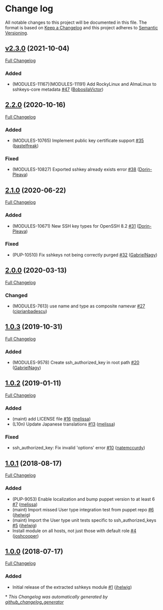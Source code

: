 # Change log

All notable changes to this project will be documented in this file. The format is based on [Keep a Changelog](http://keepachangelog.com/en/1.0.0/) and this project adheres to [Semantic Versioning](http://semver.org).

## [v2.3.0](https://github.com/puppetlabs/puppetlabs-sshkeys_core/tree/v2.3.0) (2021-10-04)

[Full Changelog](https://github.com/puppetlabs/puppetlabs-sshkeys_core/compare/2.2.0...v2.3.0)

### Added

- \(MODULES-11167\)\(MODULES-11191\) Add RockyLinux and AlmaLinux to sshkeys-core metadata [\#47](https://github.com/puppetlabs/puppetlabs-sshkeys_core/pull/47) ([BobosilaVictor](https://github.com/BobosilaVictor))

## [2.2.0](https://github.com/puppetlabs/puppetlabs-sshkeys_core/tree/2.2.0) (2020-10-16)

[Full Changelog](https://github.com/puppetlabs/puppetlabs-sshkeys_core/compare/2.1.0...2.2.0)

### Added

- \(MODULES-10765\) Implement public key certificate support [\#35](https://github.com/puppetlabs/puppetlabs-sshkeys_core/pull/35) ([bastelfreak](https://github.com/bastelfreak))

### Fixed

- \(MODULES-10827\) Exported sshkey already exists error [\#38](https://github.com/puppetlabs/puppetlabs-sshkeys_core/pull/38) ([Dorin-Pleava](https://github.com/Dorin-Pleava))

## [2.1.0](https://github.com/puppetlabs/puppetlabs-sshkeys_core/tree/2.1.0) (2020-06-22)

[Full Changelog](https://github.com/puppetlabs/puppetlabs-sshkeys_core/compare/2.0.0...2.1.0)

### Added

- \(MODULES-10671\) New SSH key types for OpenSSH 8.2 [\#31](https://github.com/puppetlabs/puppetlabs-sshkeys_core/pull/31) ([Dorin-Pleava](https://github.com/Dorin-Pleava))

### Fixed

- \(PUP-10510\) Fix sshkeys not being correctly purged [\#32](https://github.com/puppetlabs/puppetlabs-sshkeys_core/pull/32) ([GabrielNagy](https://github.com/GabrielNagy))

## [2.0.0](https://github.com/puppetlabs/puppetlabs-sshkeys_core/tree/2.0.0) (2020-03-13)

[Full Changelog](https://github.com/puppetlabs/puppetlabs-sshkeys_core/compare/1.0.3...2.0.0)

### Changed

- \(MODULES-7613\) use name and type as composite namevar [\#27](https://github.com/puppetlabs/puppetlabs-sshkeys_core/pull/27) ([ciprianbadescu](https://github.com/ciprianbadescu))

## [1.0.3](https://github.com/puppetlabs/puppetlabs-sshkeys_core/tree/1.0.3) (2019-10-31)

[Full Changelog](https://github.com/puppetlabs/puppetlabs-sshkeys_core/compare/1.0.2...1.0.3)

### Added

- \(MODULES-9578\) Create ssh\_authorized\_key in root path [\#20](https://github.com/puppetlabs/puppetlabs-sshkeys_core/pull/20) ([GabrielNagy](https://github.com/GabrielNagy))

## [1.0.2](https://github.com/puppetlabs/puppetlabs-sshkeys_core/tree/1.0.2) (2019-01-11)

[Full Changelog](https://github.com/puppetlabs/puppetlabs-sshkeys_core/compare/1.0.1...1.0.2)

### Added

- \(maint\) add LICENSE file [\#16](https://github.com/puppetlabs/puppetlabs-sshkeys_core/pull/16) ([melissa](https://github.com/melissa))
- \(L10n\) Update Japanese translations [\#13](https://github.com/puppetlabs/puppetlabs-sshkeys_core/pull/13) ([melissa](https://github.com/melissa))

### Fixed

- ssh\_authorized\_key: Fix invalid 'options' error [\#10](https://github.com/puppetlabs/puppetlabs-sshkeys_core/pull/10) ([natemccurdy](https://github.com/natemccurdy))

## [1.0.1](https://github.com/puppetlabs/puppetlabs-sshkeys_core/tree/1.0.1) (2018-08-17)

[Full Changelog](https://github.com/puppetlabs/puppetlabs-sshkeys_core/compare/1.0.0...1.0.1)

### Added

- \(PUP-9053\) Enable localization and bump puppet version to at least 6 [\#7](https://github.com/puppetlabs/puppetlabs-sshkeys_core/pull/7) ([melissa](https://github.com/melissa))
- \(maint\) Import missed User type integration test from puppet repo [\#6](https://github.com/puppetlabs/puppetlabs-sshkeys_core/pull/6) ([jhelwig](https://github.com/jhelwig))
- \(maint\) Import the User type unit tests specific to ssh\_authorized\_keys [\#5](https://github.com/puppetlabs/puppetlabs-sshkeys_core/pull/5) ([jhelwig](https://github.com/jhelwig))
- Install module on all hosts, not just those with default role [\#4](https://github.com/puppetlabs/puppetlabs-sshkeys_core/pull/4) ([joshcooper](https://github.com/joshcooper))

## [1.0.0](https://github.com/puppetlabs/puppetlabs-sshkeys_core/tree/1.0.0) (2018-07-17)

[Full Changelog](https://github.com/puppetlabs/puppetlabs-sshkeys_core/compare/d1719de1d77b9c139b1b5f5832330807c0fe11fe...1.0.0)

### Added

- Initial release of the extracted sshkeys module [\#1](https://github.com/puppetlabs/puppetlabs-sshkeys_core/pull/1) ([jhelwig](https://github.com/jhelwig))



\* *This Changelog was automatically generated by [github_changelog_generator](https://github.com/github-changelog-generator/github-changelog-generator)*

